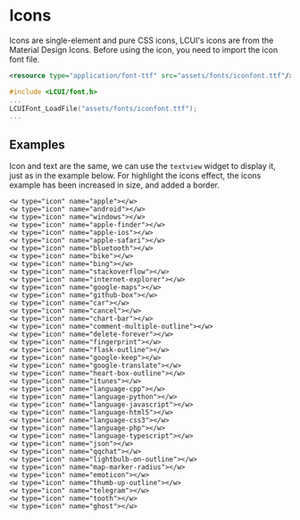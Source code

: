 # Icons

Icons are single-element and pure CSS icons, LCUI's icons are from the Material Design Icons. Before using the icon, you need to import the icon font file.

``` xml
<resource type="application/font-ttf" src="assets/fonts/iconfont.ttf"/>
```

``` c
#include <LCUI/font.h>
...
LCUIFont_LoadFile("assets/fonts/iconfont.ttf");
...
```

## Examples

Icon and text are the same, we can use the `textview` widget to display it,  just as in the example below. For highlight the icons effect, the icons example has been increased in size, and added a border.

``` icons-demo-xml
<w type="icon" name="apple"></w>
<w type="icon" name="android"></w>
<w type="icon" name="windows"></w>
<w type="icon" name="apple-finder"></w>
<w type="icon" name="apple-ios"></w>
<w type="icon" name="apple-safari"></w>
<w type="icon" name="bluetooth"></w>
<w type="icon" name="bike"></w>
<w type="icon" name="bing"></w>
<w type="icon" name="stackoverflow"></w>
<w type="icon" name="internet-explorer"></w>
<w type="icon" name="google-maps"></w>
<w type="icon" name="github-box"></w>
<w type="icon" name="car"></w>
<w type="icon" name="cancel"></w>
<w type="icon" name="chart-bar"></w>
<w type="icon" name="comment-multiple-outline"></w>
<w type="icon" name="delete-forever"></w>
<w type="icon" name="fingerprint"></w>
<w type="icon" name="flask-outline"></w>
<w type="icon" name="google-keep"></w>
<w type="icon" name="google-translate"></w>
<w type="icon" name="heart-box-outline"></w>
<w type="icon" name="itunes"></w>
<w type="icon" name="language-cpp"></w>
<w type="icon" name="language-python"></w>
<w type="icon" name="language-javascript"></w>
<w type="icon" name="language-html5"></w>
<w type="icon" name="language-css3"></w>
<w type="icon" name="language-php"></w>
<w type="icon" name="language-typescript"></w>
<w type="icon" name="json"></w>
<w type="icon" name="qqchat"></w>
<w type="icon" name="lightbulb-on-outline"></w>
<w type="icon" name="map-marker-radius"></w>
<w type="icon" name="emoticon"></w>
<w type="icon" name="thumb-up-outline"></w>
<w type="icon" name="telegram"></w>
<w type="icon" name="tooth"></w>
<w type="icon" name="ghost"></w>
```
